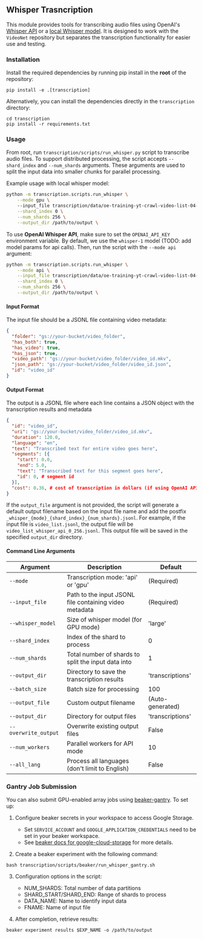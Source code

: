 ## Whisper Trasncription

This module provides tools for transcribing audio files using OpenAI's [Whisper API](https://platform.openai.com/docs/guides/speech-to-text) or a [local Whisper model](https://github.com/openai/whisper). It is designed to work with the `VideoNet` repository but separates the transcription functionality for easier use and testing.

### Installation

Install the required dependencies by running pip install in the **root** of the repository:
```
pip install -e .[transcription]
```

Alternatively, you can install the dependencies directly in the `transcription` directory:
```
cd transcription
pip install -r requirements.txt
```

### Usage
From root, run `transcription/scripts/run_whisper.py` script to transcribe audio files.
To support distributed processing, the script accepts `--shard_index` and `--num_shards` arguments. These arguments are used to split the input data into smaller chunks for parallel processing.

Example usage with local whisper model:
```bash
python -m transcription.scripts.run_whisper \
    --mode gpu \ 
    --input_file transcription/data/oe-training-yt-crawl-video-list-04-10-2025.jsonl \
    --shard_index 0 \
    --num_shards 256 \
    --output_dir /path/to/output \
```

To use **OpenAI Whisper API**, make sure to set the `OPENAI_API_KEY` environment variable.
By default, we use the `whisper-1` model (TODO: add model params for api calls).
Then, run the script with the `--mode api` argument:
```bash
python -m transcription.scripts.run_whisper \
    --mode api \
    --input_file transcription/data/oe-training-yt-crawl-video-list-04-10-2025.jsonl \
    --shard_index 0 \
    --num_shards 256 \
    --output_dir /path/to/output \
```

#### Input Format

The input file should be a JSONL file containing video metadata:
```json
{
  "folder": "gs://your-bucket/video_folder",
  "has_both": true,
  "has_video": true, 
  "has_json": true,
  "video_path": "gs://your-bucket/video_folder/video_id.mkv",
  "json_path": "gs://your-bucket/video_folder/video_id.json",
  "id": "video_id"
}
```

#### Output Format

The output is a JSONL file where each line contains a JSON object with the transcription results and metadata
```json
{
  "id": "video_id",
  "uri": "gs://your-bucket/video_folder/video_id.mkv",
  "duration": 120.0,
  "language": "en",
  "text": "Transcribed text for entire video goes here",
  "segments": [{
    "start": 0.0,
    "end": 5.0,
    "text": "Transcribed text for this segment goes here",
    "id": 0, # segment id
  }],
  "cost": 0.36, # cost of transcription in dollars (if using OpenAI API)
}
```

If the `output_file` argument is not provided, the script will generate a default output filename based on the input file name and add the postfix `_whisper_{mode}_{shard_index}_{num_shards}.jsonl`. For example, if the input file is `video_list.jsonl`, the output file will be `video_list_whisper_api_0_256.jsonl`. This output file will be saved in the specified `output_dir` directory.


#### Command Line Arguments

| Argument | Description | Default |
|----------|-------------|---------|
| `--mode` | Transcription mode: 'api' or 'gpu' | (Required) |
| `--input_file` | Path to the input JSONL file containing video metadata | (Required) |
| `--whisper_model` | Size of whisper model (for GPU mode) | 'large' |
| `--shard_index` | Index of the shard to process | 0 |
| `--num_shards` | Total number of shards to split the input data into | 1 |
| `--output_dir` | Directory to save the transcription results | 'transcriptions' |
| `--batch_size` | Batch size for processing | 100 |
| `--output_file` | Custom output filename | (Auto-generated) |
| `--output_dir` | Directory for output files | 'transcriptions' |
| `--overwrite_output` | Overwrite existing output files | False |
| `--num_workers` | Parallel workers for API mode | 10 | 
| `--all_lang` | Process all languages (don't limit to English) | False |


### Gantry Job Submission
You can also submit GPU-enabled array jobs using [beaker-gantry](https://github.com/allenai/beaker-gantry). To set up:

1. Configure beaker secrets in your workspace to access Google Storage. 
    - Set `SERVICE_ACCOUNT` and `GOOGLE_APPLICATION_CREDENTIALS` need to be set in your beaker workspace.
    - See [beaker docs for google-cloud-storage](https://beaker-docs.apps.allenai.org/compute/data-storage.html#from-google-cloud-storage) for more details.

2. Create a beaker experiment with the following command:
```
bash transcription/scripts/beaker/run_whisper_gantry.sh
```

3. Configuration options in the script:
   - NUM_SHARDS: Total number of data partitions
   - SHARD_START/SHARD_END: Range of shards to process
   - DATA_NAME: Name to identify input data
   - FNAME: Name of input file

4. After completion, retrieve results:
```
beaker experiment results $EXP_NAME -o /path/to/output
```
